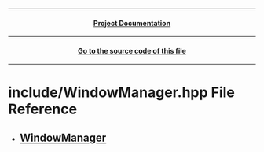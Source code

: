 
---
 <h4 align="center"> <a href="./../../Documentation.md"> Project Documentation </a></h4> 

---
 <h4 align="center"> <a href="../../../.././include/WindowManager.hpp"> Go to the source code of this file </a></h4> 

---
# include/WindowManager.hpp File Reference
* ## [WindowManager](./Class_WindowManager.md)
